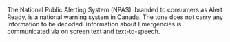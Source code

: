 The National Public Alerting System (NPAS), branded to consumers as Alert Ready, is a national warning system in Canada. The tone does not carry any information to be decoded. Information about Emergencies is communicated via on screen text and text-to-speech.
